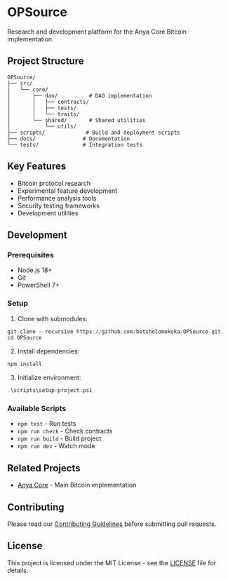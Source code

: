 # OPSource

Research and development platform for the Anya Core Bitcoin implementation.

## Project Structure

```
OPSource/
├── src/
│   └── core/
│       ├── dao/          # DAO implementation
│       │   ├── contracts/
│       │   ├── tests/
│       │   └── traits/
│       └── shared/       # Shared utilities
│           └── utils/
├── scripts/             # Build and deployment scripts
├── docs/               # Documentation
└── tests/              # Integration tests
```

## Key Features

- Bitcoin protocol research
- Experimental feature development
- Performance analysis tools
- Security testing frameworks
- Development utilities

## Development

### Prerequisites

- Node.js 18+
- Git
- PowerShell 7+

### Setup

1. Clone with submodules:

```powershell
git clone --recursive https://github.com/botshelomokoka/OPSource.git
cd OPSource
```

2. Install dependencies:

```powershell
npm install
```

3. Initialize environment:

```powershell
.\scripts\setup-project.ps1
```

### Available Scripts

- `npm test` - Run tests
- `npm run check` - Check contracts
- `npm run build` - Build project
- `npm run dev` - Watch mode

## Related Projects

- [Anya Core](https://github.com/botshelomokoka/anya) - Main Bitcoin implementation

## Contributing

Please read our [Contributing Guidelines](CONTRIBUTING.md) before submitting pull requests.

## License

This project is licensed under the MIT License - see the [LICENSE](LICENSE) file for details.
